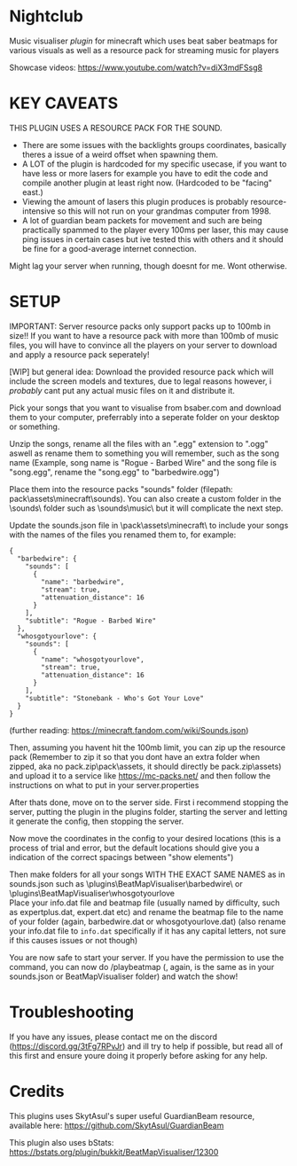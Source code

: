 # Nightclub

Music visualiser *plugin* for minecraft which uses beat saber beatmaps for various visuals as well as a resource pack for streaming music for players

Showcase videos: 
https://www.youtube.com/watch?v=diX3mdFSsg8

# KEY CAVEATS

THIS PLUGIN USES A RESOURCE PACK FOR THE SOUND. 
- There are some issues with the backlights groups coordinates, basically theres a issue of a weird offset when spawning them. 
- A LOT of the plugin is hardcoded for my specific usecase, if you want to have less or more lasers for example you have to edit the code and compile another plugin at least right now. (Hardcoded to be "facing" east.)
- Viewing the amount of lasers this plugin produces is probably resource-intensive so this will not run on your grandmas computer from 1998. 
- A lot of guardian beam packets for movement and such are being practically spammed to the player every 100ms per laser, this may cause ping issues in certain cases but ive tested this with others and it should be fine for a good-average internet connection.

Might lag your server when running, though doesnt for me. Wont otherwise. 

# SETUP


IMPORTANT: Server resource packs only support packs up to 100mb in size!! If you want to have a resource pack with more than 100mb of music files, you will have to convince all the players on your server to download and apply a resource pack seperately!

[WIP] but general idea:
Download the provided resource pack which will include the screen models and textures, due to legal reasons however, i *probably* cant put any actual music files on it and distribute it.

Pick your songs that you want to visualise from bsaber.com and download them to your computer, preferrably into a seperate folder on your desktop or something.

Unzip the songs, rename all the files with an ".egg" extension to ".ogg" aswell as rename them to something you will remember, such as the song name (Example, song name is "Rogue - Barbed Wire" and the song file is "song.egg", rename the "song.egg" to "barbedwire.ogg")

Place them into the resource packs "sounds" folder (filepath: pack\assets\minecraft\sounds). You can also create a custom folder in the \sounds\ folder such as \sounds\music\ but it will complicate the next step.

Update the sounds.json file in \pack\assets\minecraft\ to include your songs with the names of the files you renamed them to, for example:

```
{
  "barbedwire": {
    "sounds": [
      {
        "name": "barbedwire",
        "stream": true,
        "attenuation_distance": 16
      }
    ],
    "subtitle": "Rogue - Barbed Wire"
  },
  "whosgotyourlove": {
    "sounds": [
      {
        "name": "whosgotyourlove",
        "stream": true,
        "attenuation_distance": 16
      }
    ],
    "subtitle": "Stonebank - Who's Got Your Love"
  } 
}
```
(further reading: https://minecraft.fandom.com/wiki/Sounds.json)

Then, assuming you havent hit the 100mb limit, you can zip up the resource pack (Remember to zip it so that you dont have an extra folder when zipped, aka no pack.zip\pack\assets\, it should directly be pack.zip\assets\) and upload it to a service like https://mc-packs.net/ and then follow the instructions on what to put in your server.properties

After thats done, move on to the server side. First i recommend stopping the server, putting the plugin in the plugins folder, starting the server and letting it generate the config, then stopping the server.

Now move the coordinates in the config to your desired locations (this is a process of trial and error, but the default locations should give you a indication of the correct spacings between "show elements")

Then make folders for all your songs WITH THE EXACT SAME NAMES as in sounds.json such as \plugins\BeatMapVisualiser\barbedwire\ or \plugins\BeatMapVisualiser\whosgotyourlove\
Place your info.dat file and beatmap file (usually named by difficulty, such as expertplus.dat, expert.dat etc) and rename the beatmap file to the name of your folder (again, barbedwire.dat or whosgotyourlove.dat)
(also rename your info.dat file to ``info.dat`` specifically if it has any capital letters, not sure if this causes issues or not though)

You are now safe to start your server. If you have the permission to use the command, you can now do /playbeatmap <songname> (<songname>, again, is the same as in your sounds.json or BeatMapVisualiser folder) and watch the show!

# Troubleshooting

If you have any issues, please contact me on the discord (https://discord.gg/3tFg7RPvJr) and ill try to help if possible, but read all of this first and ensure youre doing it properly before asking for any help.
  
# Credits
  
This plugins uses SkytAsul's super useful GuardianBeam resource, available here: https://github.com/SkytAsul/GuardianBeam

This plugin also uses bStats: https://bstats.org/plugin/bukkit/BeatMapVisualiser/12300
